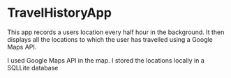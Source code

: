 # TravelHistoryApp
This app records a users location every half hour in the background. It then displays all the locations to which the user has travelled using
a Google Maps API.

I used Google Maps API in the map. I stored the locations locally in a SQLLite database



